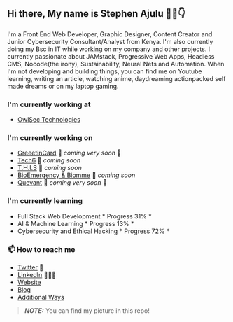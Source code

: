 ## Hi there, My name is Stephen Ajulu 👋🤓👇

I'm a Front End Web Developer, Graphic Designer, Content Creator and Junior Cybersecurity Consultant/Analyst from Kenya.
I'm also currently doing my Bsc in IT while working on my company and other projects.
I currently passionate about JAMstack, Progressive Web Apps, Headless CMS, Nocode(the irony), Sustainability, Neural Nets and Automation.
When I'm not developing and building things, you can find me on Youtube learning, writing an article, watching anime, daydreaming actionpacked self made dreams or on my laptop gaming.

### I'm currently working at
- [OwlSec Technologies](https://owlsectechnologies.co.ke)

### I'm currently working on
- [GreeetinCard](https://greeetincard.crd.co) 🚀 *coming very soon* 🚀
- [Tech6](#)   🚀 *coming soon*
- [T.H.I.S](#)   🚀 *coming soon*
- [BioEmergency & Biomme](#)   🚀 *coming soon*
- [Quevant](#) 🚀 *coming very soon* 🚀

### I'm currently learning
- Full Stack Web Development  * Progress 31% *
- AI & Machine Learning  * Progress 13% *
- Cybersecurity and Ethical Hacking  * Progress 72% *

### 📫 How to reach me
- [Twitter](https://twitter.com/stephenajulu) 🐤
- [LinkedIn](https://linkedin.com/in/stephenajulu) 💼👨‍💻
- [Website](https://stephenajulu.com)
- [Blog](https://ajulusthoughts.wordpress.com)
- [Additional Ways](https://stephenajulu.com/links)

> **_NOTE:_**  You can find my picture in this repo!
